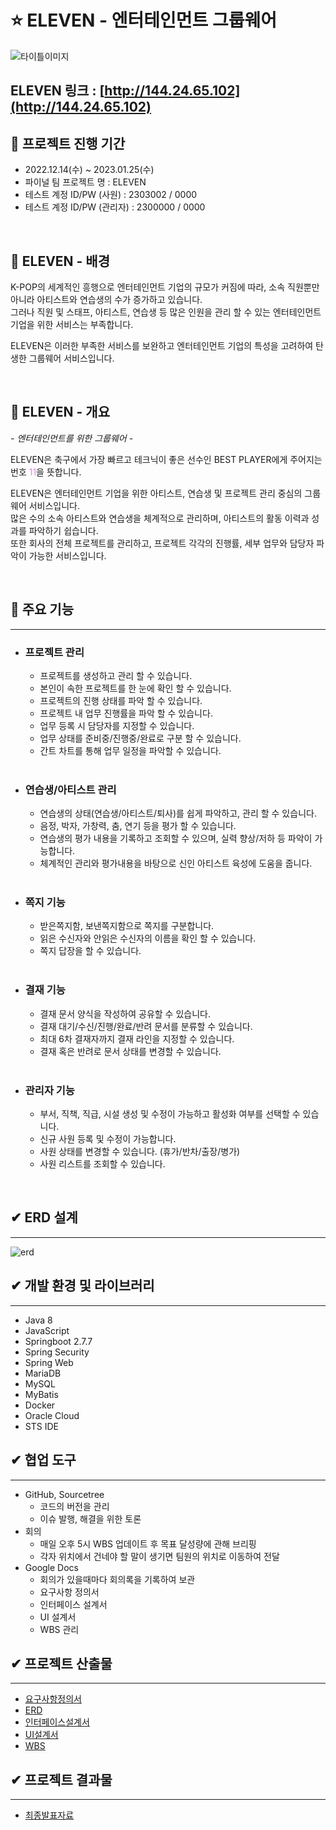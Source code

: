 # ⭐️ ELEVEN - 엔터테인먼트 그룹웨어

![타이틀이미지](https://user-images.githubusercontent.com/124366993/217451817-b4829c00-2c10-441a-9c16-e742a4892f80.png)


## ELEVEN 링크 : [http://144.24.65.102](http://144.24.65.102)

## 💜 프로젝트 진행 기간
- 2022.12.14(수) ~ 2023.01.25(수)   
- 파이널 팀 프로젝트 명 : ELEVEN
- 테스트 계정 ID/PW (사원) : 2303002 / 0000 
- 테스트 계정 ID/PW (관리자) : 2300000 / 0000

</br>

## 🎵 ELEVEN - 배경
K-POP의 세계적인 흥행으로 엔터테인먼트 기업의 규모가 커짐에 따라, 소속 직원뿐만 아니라 아티스트와 연습생의 수가 증가하고 있습니다.  
그러나 직원 및 스태프, 아티스트, 연습생 등 많은 인원을 관리 할 수 있는 엔터테인먼트 기업을 위한 서비스는 부족합니다.  

ELEVEN은 이러한 부족한 서비스를 보완하고 엔터테인먼트 기업의 특성을 고려하여 탄생한 그룹웨어 서비스입니다.

</br>

## 💜 ELEVEN - 개요
*- 엔터테인먼트를 위한 그룹웨어 -*  

ELEVEN은 축구에서 가장 빠르고 테크닉이 좋은 선수인 BEST PLAYER에게 주어지는 번호 <span style="color:violet">11</span>을 뜻합니다.  

ELEVEN은 엔터테인먼트 기업을 위한 아티스트, 연습생 및 프로젝트 관리 중심의 그룹웨어 서비스입니다.  
많은 수의 소속 아티스트와 연습생을 체계적으로 관리하며, 아티스트의 활동 이력과 성과를 파악하기 쉽습니다.  
또한 회사의 전체 프로젝트를 관리하고, 프로젝트 각각의 진행률, 세부 업무와 담당자 파악이 가능한 서비스입니다.

</br>

## 💜 주요 기능
---
- ### 프로젝트 관리
    - 프로젝트를 생성하고 관리 할 수 있습니다.
    - 본인이 속한 프로젝트를 한 눈에 확인 할 수 있습니다.
    - 프로젝트의 진행 상태를 파악 할 수 있습니다. 
    - 프로젝트 내 업무 진행률을 파악 할 수 있습니다.  
    - 업무 등록 시 담당자를 지정할 수 있습니다.
    - 업무 상태를 준비중/진행중/완료로 구분 할 수 있습니다.
    - 간트 차트를 통해 업무 일정을 파악할 수 있습니다. 
    <br/>
- ### 연습생/아티스트 관리
    - 연습생의 상태(연습생/아티스트/퇴사)를 쉽게 파악하고, 관리 할 수 있습니다.
    - 음정, 박자, 가창력, 춤, 연기 등을 평가 할 수 있습니다.
    - 연습생의 평가 내용을 기록하고 조회할 수 있으며, 실력 향상/저하 등 파악이 가능합니다.
    - 체계적인 관리와 평가내용을 바탕으로 신인 아티스트 육성에 도움을 줍니다.
    <br/>
- ### 쪽지 기능
    - 받은쪽지함, 보낸쪽지함으로 쪽지를 구분합니다.
    - 읽은 수신자와 안읽은 수신자의 이름을 확인 할 수 있습니다.
    - 쪽지 답장을 할 수 있습니다. 
    <br/>
- ### 결재 기능
    - 결재 문서 양식을 작성하여 공유할 수 있습니다.
    - 결재 대기/수신/진행/완료/반려 문서를 분류할 수 있습니다.
    - 최대 6차 결재자까지 결재 라인을 지정할 수 있습니다.
    - 결재 혹은 반려로 문서 상태를 변경할 수 있습니다. 
    <br/>
- ### 관리자 기능
    - 부서, 직책, 직급, 시설 생성 및 수정이 가능하고 활성화 여부를 선택할 수 있습니다.
    - 신규 사원 등록 및 수정이 가능합니다. 
    - 사원 상태를 변경할 수 있습니다. (휴가/반차/출장/병가)
    - 사원 리스트를 조회할 수 있습니다. 
</br>

## ✔ ERD 설계
---
![erd](https://user-images.githubusercontent.com/124366993/219115518-46875997-4b71-4797-ad37-70eb946c1802.png)


## ✔ 개발 환경 및 라이브러리 
---
- Java 8
- JavaScript
- Springboot 2.7.7
- Spring Security
- Spring Web
- MariaDB
- MySQL
- MyBatis
- Docker
- Oracle Cloud
- STS IDE


## ✔ 협업 도구 
---
- GitHub, Sourcetree
  - 코드의 버전을 관리
  - 이슈 발행, 해결을 위한 토론
- 회의
  - 매일 오후 5시 WBS 업데이트 후 목표 달성량에 관해 브리핑
  - 각자 위치에서 건네야 할 말이 생기면 팀원의 위치로 이동하여 전달
- Google Docs
  - 회의가 있을때마다 회의록을 기록하여 보관
  - 요구사항 정의서 
  - 인터페이스 설계서
  - UI 설계서
  - WBS 관리
 

## ✔ 프로젝트 산출물
---
- [요구사항정의서](./docs/요구사항정의서.xlsx)
- [ERD](./docs/erd.png)
- [인터페이스설계서](./docs/인터페이스설계서.xlsx)
- [UI설계서](./docs/UI_설계서.pptx)
- [WBS](./docs/WBS.xlsx)

## ✔ 프로젝트 결과물
---
- [최종발표자료](./ppt/그룹웨어.pptx)

</br>
